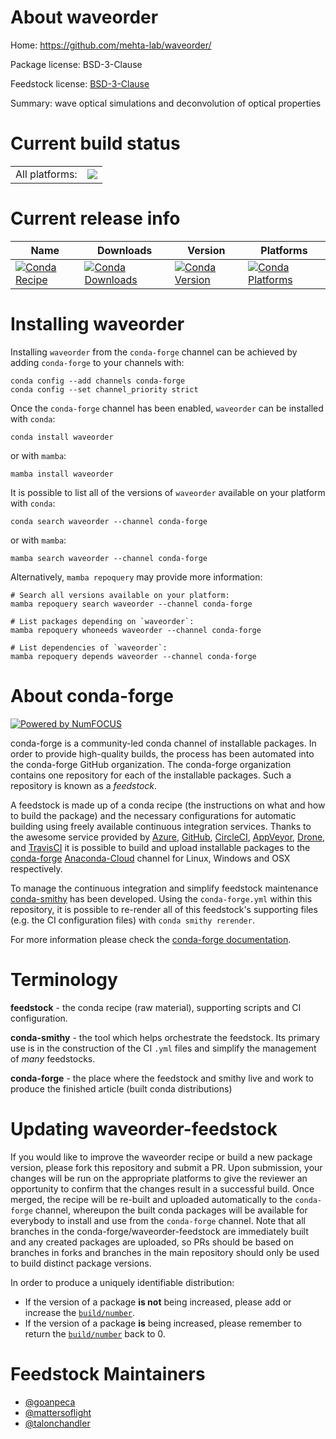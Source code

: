 About waveorder
===============

Home: https://github.com/mehta-lab/waveorder/

Package license: BSD-3-Clause

Feedstock license: [BSD-3-Clause](https://github.com/conda-forge/waveorder-feedstock/blob/main/LICENSE.txt)

Summary: wave optical simulations and deconvolution of optical properties

Current build status
====================


<table><tr><td>All platforms:</td>
    <td>
      <a href="https://dev.azure.com/conda-forge/feedstock-builds/_build/latest?definitionId=16607&branchName=main">
        <img src="https://dev.azure.com/conda-forge/feedstock-builds/_apis/build/status/waveorder-feedstock?branchName=main">
      </a>
    </td>
  </tr>
</table>

Current release info
====================

| Name | Downloads | Version | Platforms |
| --- | --- | --- | --- |
| [![Conda Recipe](https://img.shields.io/badge/recipe-waveorder-green.svg)](https://anaconda.org/conda-forge/waveorder) | [![Conda Downloads](https://img.shields.io/conda/dn/conda-forge/waveorder.svg)](https://anaconda.org/conda-forge/waveorder) | [![Conda Version](https://img.shields.io/conda/vn/conda-forge/waveorder.svg)](https://anaconda.org/conda-forge/waveorder) | [![Conda Platforms](https://img.shields.io/conda/pn/conda-forge/waveorder.svg)](https://anaconda.org/conda-forge/waveorder) |

Installing waveorder
====================

Installing `waveorder` from the `conda-forge` channel can be achieved by adding `conda-forge` to your channels with:

```
conda config --add channels conda-forge
conda config --set channel_priority strict
```

Once the `conda-forge` channel has been enabled, `waveorder` can be installed with `conda`:

```
conda install waveorder
```

or with `mamba`:

```
mamba install waveorder
```

It is possible to list all of the versions of `waveorder` available on your platform with `conda`:

```
conda search waveorder --channel conda-forge
```

or with `mamba`:

```
mamba search waveorder --channel conda-forge
```

Alternatively, `mamba repoquery` may provide more information:

```
# Search all versions available on your platform:
mamba repoquery search waveorder --channel conda-forge

# List packages depending on `waveorder`:
mamba repoquery whoneeds waveorder --channel conda-forge

# List dependencies of `waveorder`:
mamba repoquery depends waveorder --channel conda-forge
```


About conda-forge
=================

[![Powered by
NumFOCUS](https://img.shields.io/badge/powered%20by-NumFOCUS-orange.svg?style=flat&colorA=E1523D&colorB=007D8A)](https://numfocus.org)

conda-forge is a community-led conda channel of installable packages.
In order to provide high-quality builds, the process has been automated into the
conda-forge GitHub organization. The conda-forge organization contains one repository
for each of the installable packages. Such a repository is known as a *feedstock*.

A feedstock is made up of a conda recipe (the instructions on what and how to build
the package) and the necessary configurations for automatic building using freely
available continuous integration services. Thanks to the awesome service provided by
[Azure](https://azure.microsoft.com/en-us/services/devops/), [GitHub](https://github.com/),
[CircleCI](https://circleci.com/), [AppVeyor](https://www.appveyor.com/),
[Drone](https://cloud.drone.io/welcome), and [TravisCI](https://travis-ci.com/)
it is possible to build and upload installable packages to the
[conda-forge](https://anaconda.org/conda-forge) [Anaconda-Cloud](https://anaconda.org/)
channel for Linux, Windows and OSX respectively.

To manage the continuous integration and simplify feedstock maintenance
[conda-smithy](https://github.com/conda-forge/conda-smithy) has been developed.
Using the ``conda-forge.yml`` within this repository, it is possible to re-render all of
this feedstock's supporting files (e.g. the CI configuration files) with ``conda smithy rerender``.

For more information please check the [conda-forge documentation](https://conda-forge.org/docs/).

Terminology
===========

**feedstock** - the conda recipe (raw material), supporting scripts and CI configuration.

**conda-smithy** - the tool which helps orchestrate the feedstock.
                   Its primary use is in the construction of the CI ``.yml`` files
                   and simplify the management of *many* feedstocks.

**conda-forge** - the place where the feedstock and smithy live and work to
                  produce the finished article (built conda distributions)


Updating waveorder-feedstock
============================

If you would like to improve the waveorder recipe or build a new
package version, please fork this repository and submit a PR. Upon submission,
your changes will be run on the appropriate platforms to give the reviewer an
opportunity to confirm that the changes result in a successful build. Once
merged, the recipe will be re-built and uploaded automatically to the
`conda-forge` channel, whereupon the built conda packages will be available for
everybody to install and use from the `conda-forge` channel.
Note that all branches in the conda-forge/waveorder-feedstock are
immediately built and any created packages are uploaded, so PRs should be based
on branches in forks and branches in the main repository should only be used to
build distinct package versions.

In order to produce a uniquely identifiable distribution:
 * If the version of a package **is not** being increased, please add or increase
   the [``build/number``](https://docs.conda.io/projects/conda-build/en/latest/resources/define-metadata.html#build-number-and-string).
 * If the version of a package **is** being increased, please remember to return
   the [``build/number``](https://docs.conda.io/projects/conda-build/en/latest/resources/define-metadata.html#build-number-and-string)
   back to 0.

Feedstock Maintainers
=====================

* [@goanpeca](https://github.com/goanpeca/)
* [@mattersoflight](https://github.com/mattersoflight/)
* [@talonchandler](https://github.com/talonchandler/)

